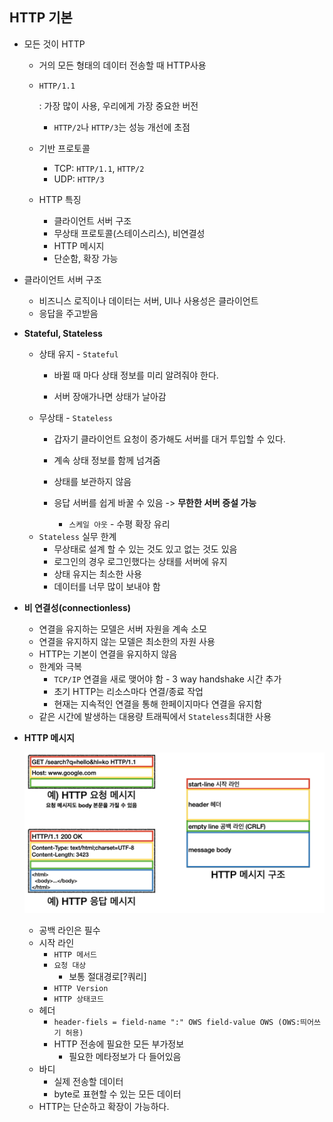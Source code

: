 ## HTTP 기본

- 모든 것이 HTTP

  - 거의 모든 형태의 데이터 전송할 때 HTTP사용

  - `HTTP/1.1`

     : 가장 많이 사용, 우리에게 가장 중요한 버전

    - `HTTP/2`나 `HTTP/3`는 성능 개선에 초점

  - 기반 프로토콜

    - TCP: `HTTP/1.1`, `HTTP/2`
    - UDP: `HTTP/3`

  - HTTP 특징

    - 클라이언트 서버 구조
    - 무상태 프로토콜(스테이스리스), 비연결성
    - HTTP 메시지
    - 단순함, 확장 가능

- 클라이언트 서버 구조

  - 비즈니스 로직이나 데이터는 서버, UI나 사용성은 클라이언트
  - 응답을 주고받음

- **Stateful, Stateless**

  - 상태 유지 - `Stateful`
    - 바뀔 때 마다 상태 정보를 미리 알려줘야 한다.

    - 서버 장애가나면 상태가 날아감
  - 무상태 - `Stateless`
    - 갑자기 클라이언트 요청이 증가해도 서버를 대거 투입할 수 있다.
  
    - 계속 상태 정보를 함께 넘겨줌
  
    - 상태를 보관하지 않음
  
    - 응답 서버를 쉽게 바꿀 수 있음 -> __무한한 서버 증설 가능__
      - `스케일 아웃` - 수평 확장 유리
  - `Stateless` 실무 한계
    - 무상태로 설계 할 수 있는 것도 있고 없는 것도 있음
    - 로그인의 경우 로그인했다는 상태를 서버에 유지
    - 상태 유지는 최소한 사용
    - 데이터를 너무 많이 보내야 함
  
- **비 연결성(connectionless)**

  - 연결을 유지하는 모델은 서버 자원을 계속 소모
  - 연결을 유지하지 않는 모델은 최소한의 자원 사용
  - HTTP는 기본이 연결을 유지하지 않음
  - 한계와 극복
    - `TCP/IP` 연결을 새로 맺어야 함 - 3 way handshake 시간 추가
    - 초기 HTTP는 리소스마다 연결/종료 작업
    - 현재는 지속적인 연결을 통해 한페이지마다 연결을 유지함
  - 같은 시간에 발생하는 대용량 트래픽에서 `Stateless`최대한 사용

- **HTTP 메시지**

  ![모든 개발자를 위한 HTTP 웹 기본 지식 - HTTP 기본](section3.assets/3_1-16743113490681.png)

  - 공백 라인은 필수
  - 시작 라인
    - `HTTP 메서드`
    - `요청 대상`
      - 보통 절대경로[?쿼리]
    - `HTTP Version`
    - `HTTP 상태코드`
  - 헤더
    - `header-fiels = field-name ":" OWS field-value OWS (OWS:띄어쓰기 허용)`
    - HTTP 전송에 필요한 모든 부가정보
      -  필요한 메타정보가 다 들어있음
  - 바디
    - 실제 전송할 데이터
    - byte로 표현할 수 있는 모든 데이터
  - HTTP는 단순하고 확장이 가능하다.